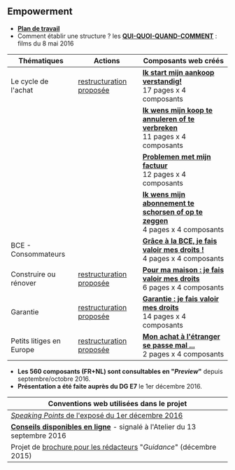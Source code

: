 ## Empowerment

* [**Plan de travail**](https://sites.google.com/site/rdwebprep/home/empowerment)
* Comment établir une structure ? les [**QUI-QUOI-QUAND-COMMENT**](Movies.zip) : films du 8 mai 2016

| Thématiques | Actions | Composants web créés |
| --- | --- | --- |
| Le cycle de l'achat | [restructuration proposée](https://sites.google.com/site/rdwebprep/work/level_1/level_e1-cycle-de-l-achat) | [**Ik start mijn aankoop verstandig!**](https://github.com/bobjr-1/rdwebprep/wiki/Ik-start-mijn-aankoop-verstandig)<br>17 pages x 4 composants |
| &nbsp; | &nbsp; | [**Ik wens mijn koop te annuleren of te verbreken**](https://github.com/bobjr-1/rdwebprep/wiki/Ik-wens-de-koop-te-annuleren-of-te-verbreken)<br>11 pages x 4 composants |
| &nbsp; | &nbsp; | [**Problemen met mijn factuur**](https://github.com/bobjr-1/rdwebprep/wiki/Problemen-met-mijn-factuur)<br>12 pages x 4 composants |
| &nbsp; | &nbsp; | [**Ik wens mijn abonnement te schorsen of op te zeggen**](https://github.com/bobjr-1/rdwebprep/wiki/Ik-wens-mijn-abonnement-te-schorsen-of-op-te-zeggen)<br>4 pages x 4 composants |
| BCE - Consommateurs | &nbsp; | [**Grâce à la BCE, je fais valoir mes droits !**](https://github.com/bobjr-1/rdwebprep/wiki/Home---BCE)<br>4 pages x 4 composants |
| Construire ou rénover | [restructuration proposée](https://sites.google.com/site/rdwebprep/level-e5-construction) | [**Pour ma maison : je fais valoir mes droits**](https://github.com/bobjr-1/rdwebprep/wiki/Home---Construction)<br>6 pages x 4 composants |
| Garantie | [restructuration proposée](https://sites.google.com/site/rdwebprep/work/level_1/level_e6) | [**Garantie : je fais valoir mes droits**](https://github.com/bobjr-1/rdwebprep/wiki/Home---Garantie)<br>14 pages x 4 composants |
| Petits litiges en Europe | [restructuration proposée](https://sites.google.com/site/rdwebprep/level-e7-litiges-en-europe) | [**Mon achat à l'étranger se passe mal ...**](https://github.com/bobjr-1/rdwebprep/wiki/Home---Europe)<br>2 pages x 4 composants |

* **Les 560 composants (FR+NL) sont consultables en "*Preview*"** depuis septembre/octobre 2016.
* **Présentation a été faite auprès du DG E7** le 1er décembre 2016.

| Conventions web utilisées dans le projet |
| --- |
| [*Speaking Points* de l'exposé du 1er décembre 2016](http://bobjr-1.github.io/rdwebprep/Conventions_web_Empowerment_2016.html) |
| [**Conseils disponibles en ligne**](https://github.com/bobjr-1/rdwebprep/wiki/Conseils-de-r%C3%A9daction) - signalé à l'Atelier du 13 septembre 2016 |
| Projet de [brochure pour les rédacteurs](Guidance_Conseils.pdf) "*Guidance*" (décembre 2015) |

